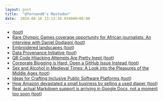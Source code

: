 ```yaml
---
layout: post
title:  "@fernand0's Mastodon"
date:  2024-08-16 13:13:30.934000+00:00
---
```

*  [](httpareacodes) ([toot](https://mastodon.social/@fernand0/112971875020481690))
*  [Rare Olympic Games coverage opportunity for African journalists: An interview with Daniel Dodjagni ](https://globalvoices.org/2024/08/12/rare-olympic-games-coverage-opportunity-for-african-journalists-an-interview-with-daniel-dodjagni) ([toot](https://mastodon.social/@fernand0/112971769578921740))
*  [Embroidered landscapes ](https://flowingdata.com/2024/07/29/embroidered-landscapes) ([toot](https://mastodon.social/@fernand0/112971468025298519))
*  [Data Provenance Initiative ](https://www.dataprovenance.org/consent-in-crisis-pape) ([toot](https://mastodon.social/@fernand0/112971294080466981))
*  [QR Code Hijacking Attempts Are Pretty Inept ](https://shkspr.mobi/blog/2024/07/qr-code-hijacking-attempts-are-pretty-inept) ([toot](https://mastodon.social/@fernand0/112970965476768973))
*  [Corporate Blogging is Hard; Open a GitHub Issue Instead ](https://shkspr.mobi/blog/2024/07/corporate-blogging-is-hard-open-a-github-issue-instead) ([toot](https://mastodon.social/@fernand0/112970786256208732))
*  [Sex and Alcohol in Medieval Times: A Look into the Pleasures of the Middle Ages ](https://www.openculture.com/2024/07/sex-and-alcohol-in-medieval-times-a-look-into-the-pleasures-of-the-middle-ages.htm) ([toot](https://mastodon.social/@fernand0/112970502740134506))
*  [Ideas for Crafting Inclusive Public Software Platforms ](https://www.infoq.com/news/2024/08/inclusive-software-platfoms) ([toot](https://mastodon.social/@fernand0/112969789720650297))
*  [How Amazon devastated a small business by selling a used diaper ](https://www.independent.co.uk/life-style/amazon-sold-used-diaper-small-business-b2580802.htm) ([toot](https://mastodon.social/@fernand0/112969091450378265))
*  [Real, actual Markdown support is arriving in Google Docs, not a moment too soon ](https://arstechnica.com/gadgets/2024/07/real-actual-markdown-support-is-arriving-in-google-docs-not-a-moment-too-soon) ([toot](https://mastodon.social/@fernand0/112967130211446779))
